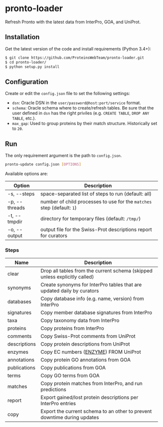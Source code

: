 # pronto-loader

Refresh Pronto with the latest data from InterPro, GOA, and UniProt.

## Installation

Get the latest version of the code and install requirements (Python 3.4+):

```sh
$ git clone https://github.com/ProteinsWebTeam/pronto-loader.git
$ cd pronto-loader/
$ python setup.py install
```

## Configuration

Create or edit the `config.json` file to set the following settings:

* `dsn`: Oracle DSN in the `user/password@host:port/service` format.
* `schema`: Oracle schema where to create/refresh tables. Be sure that the user defined in `dsn` has the right priviles (e.g. `CREATE TABLE`, `DROP ANY TABLE`, etc.).
* `max_gap`: Used to group proteins by their match structure. Historically set to `20`.

## Run

The only requirement argument is the path to `config.json`.

```sh
pronto-update config.json [OPTIONS]
```

Available options are:

| Option        | Description                                                                    |
| ------------- |--------------------------------------------------------------------------------|
| -s, --steps   | space-separated list of steps to run (default: all)                            |
| -p, --threads | number of child processes to use for the `matches` step (default: `1`)         |
| -t, --tmpdir  | directory for temporary files (default: `/tmp/`)                               |
| -o, --output  | output file for the Swiss-Prot descriptions report for curators                |

### Steps

| Name          | Description                                                                    |
| ------------- |--------------------------------------------------------------------------------|
| clear         | Drop all tables from the current schema (skipped unless explicitly called)     |
| synonyms      | Create synonyms for InterPro tables that are updated daily by curators         |
| databases     | Copy database info (e.g. name, version) from InterPro                          |
| signatures    | Copy member database signatures from InterPro                                  |
| taxa          | Copy taxonomy data from InterPro                                               |
| proteins      | Copy proteins from InterPro                                                    |
| comments      | Copy Swiss-Prot comments from UniProt                                          |
| descriptions  | Copy protein descriptions from UniProt                                         |
| enzymes       | Copy EC numbers ([ENZYME](https://enzyme.expasy.org/)) FROM UniProt            |
| annotations   | Copy protein GO annotations from GOA                                           |
| publications  | Copy publications from GOA                                                     |
| terms         | Copy GO terms from GOA                                                         |
| matches       | Copy protein matches from InterPro, and run predictions                        |
| report        | Export gained/lost protein descriptions per InterPro entries                   |
| copy          | Export the current schema to an other to prevent downtime during updates       |
